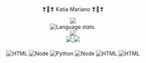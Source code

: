 <p align="center">
   ❣🚀❣  Katia Mariano ❣🚀❣
</p>
 

<div align="center">
  <a href="https://github.com/vitor-ext">
    <img src="http://github-profile-summary-cards.vercel.app/api/cards/profile-details?username=vitor-ext&theme=slateorange" />
  </a>
  
  </div>

<div align="center">
  <img src="https://github-readme-stats.vercel.app/api/top-langs/?username=vitor-ext&langs_count=8&theme=great-gatsby" alt="Language stats.">
</div>

<div align="center">
  <a href="https://github.com/vitor-ext">
    <img src="https://github-readme-streak-stats.herokuapp.com?user=vitor-ext&theme=rising-sun&hide_border=true&exclude_days=Sun" />
  </a>
  
</div>
  
<div align="center">
  <a href="https://github.com/dawidolko">
    <img src="http://github-profile-summary-cards.vercel.app/api/cards/stats?username=vitor-ext&theme=slateorange" />
    <img src="http://github-profile-summary-cards.vercel.app/api/cards/most-commit-language?username=vitor-ext&theme=slateorange" />
  </a>
</div>

<div style="display: inline_block"; align="center"><br/>
  
  <img align="center" alt="HTML" src="https://img.shields.io/badge/MySQL-00000F?style=for-the-badge&logo=mysql&logoColor=white"/> 
  <img align="center" alt="Node" src="https://img.shields.io/badge/Java-ED8B00?style=for-the-badge&logo=java&logoColor=white"/> 
  <img align="center" alt="Python" src="https://img.shields.io/badge/Python-14354C?style=for-the-badge&logo=python&logoColor=white"/> 
  <img align="center" alt="Node" src="https://img.shields.io/badge/Node.js-43853D?style=for-the-badge&logo=node.js&logoColor=white"/> 
   <img align="center" alt="HTML" src="https://img.shields.io/badge/Amazon_AWS-232F3E?style=for-the-badge&logo=amazon-aws&logoColor=white"/> 
  <img align="center" alt="HTML" src="https://img.shields.io/badge/Microsoft_Azure-0089D6?style=for-the-badge&logo=microsoft-azure&logoColor=white"/> 
  
</div><br/><br/>
